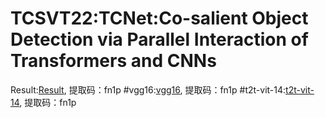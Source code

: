 # TCSVT22:TCNet:Co-salient Object Detection via Parallel Interaction of Transformers and CNNs
Result:[Result](https://pan.baidu.com/s/1L7s1Gi1RADzaKLwuSFITRg), 提取码：fn1p 
#vgg16:[vgg16](https://pan.baidu.com/s/1L7s1Gi1RADzaKLwuSFITRg), 提取码：fn1p 
#t2t-vit-14:[t2t-vit-14](https://pan.baidu.com/s/1L7s1Gi1RADzaKLwuSFITRg), 提取码：fn1p 

